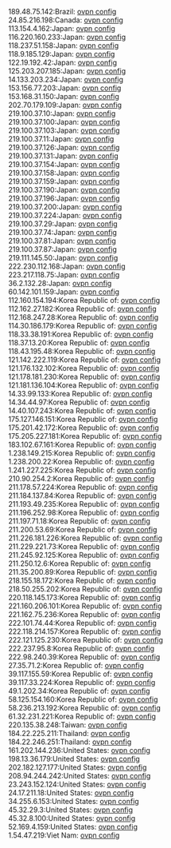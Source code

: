 189.48.75.142:Brazil: [ovpn config](vpn/189_48_75_142.ovpn)  
24.85.216.198:Canada: [ovpn config](vpn/24_85_216_198.ovpn)  
113.154.4.162:Japan: [ovpn config](vpn/113_154_4_162.ovpn)  
116.220.160.233:Japan: [ovpn config](vpn/116_220_160_233.ovpn)  
118.237.51.158:Japan: [ovpn config](vpn/118_237_51_158.ovpn)  
118.9.185.129:Japan: [ovpn config](vpn/118_9_185_129.ovpn)  
122.19.192.42:Japan: [ovpn config](vpn/122_19_192_42.ovpn)  
125.203.207.185:Japan: [ovpn config](vpn/125_203_207_185.ovpn)  
14.133.203.234:Japan: [ovpn config](vpn/14_133_203_234.ovpn)  
153.156.77.203:Japan: [ovpn config](vpn/153_156_77_203.ovpn)  
153.168.31.150:Japan: [ovpn config](vpn/153_168_31_150.ovpn)  
202.70.179.109:Japan: [ovpn config](vpn/202_70_179_109.ovpn)  
219.100.37.10:Japan: [ovpn config](vpn/219_100_37_10.ovpn)  
219.100.37.100:Japan: [ovpn config](vpn/219_100_37_100.ovpn)  
219.100.37.103:Japan: [ovpn config](vpn/219_100_37_103.ovpn)  
219.100.37.11:Japan: [ovpn config](vpn/219_100_37_11.ovpn)  
219.100.37.126:Japan: [ovpn config](vpn/219_100_37_126.ovpn)  
219.100.37.131:Japan: [ovpn config](vpn/219_100_37_131.ovpn)  
219.100.37.154:Japan: [ovpn config](vpn/219_100_37_154.ovpn)  
219.100.37.158:Japan: [ovpn config](vpn/219_100_37_158.ovpn)  
219.100.37.159:Japan: [ovpn config](vpn/219_100_37_159.ovpn)  
219.100.37.190:Japan: [ovpn config](vpn/219_100_37_190.ovpn)  
219.100.37.196:Japan: [ovpn config](vpn/219_100_37_196.ovpn)  
219.100.37.200:Japan: [ovpn config](vpn/219_100_37_200.ovpn)  
219.100.37.224:Japan: [ovpn config](vpn/219_100_37_224.ovpn)  
219.100.37.29:Japan: [ovpn config](vpn/219_100_37_29.ovpn)  
219.100.37.74:Japan: [ovpn config](vpn/219_100_37_74.ovpn)  
219.100.37.81:Japan: [ovpn config](vpn/219_100_37_81.ovpn)  
219.100.37.87:Japan: [ovpn config](vpn/219_100_37_87.ovpn)  
219.111.145.50:Japan: [ovpn config](vpn/219_111_145_50.ovpn)  
222.230.112.168:Japan: [ovpn config](vpn/222_230_112_168.ovpn)  
223.217.118.75:Japan: [ovpn config](vpn/223_217_118_75.ovpn)  
36.2.132.28:Japan: [ovpn config](vpn/36_2_132_28.ovpn)  
60.142.101.159:Japan: [ovpn config](vpn/60_142_101_159.ovpn)  
112.160.154.194:Korea Republic of: [ovpn config](vpn/112_160_154_194.ovpn)  
112.162.27.182:Korea Republic of: [ovpn config](vpn/112_162_27_182.ovpn)  
112.168.247.28:Korea Republic of: [ovpn config](vpn/112_168_247_28.ovpn)  
114.30.186.179:Korea Republic of: [ovpn config](vpn/114_30_186_179.ovpn)  
118.33.38.191:Korea Republic of: [ovpn config](vpn/118_33_38_191.ovpn)  
118.37.13.20:Korea Republic of: [ovpn config](vpn/118_37_13_20.ovpn)  
118.43.195.48:Korea Republic of: [ovpn config](vpn/118_43_195_48.ovpn)  
121.142.222.119:Korea Republic of: [ovpn config](vpn/121_142_222_119.ovpn)  
121.176.132.102:Korea Republic of: [ovpn config](vpn/121_176_132_102.ovpn)  
121.178.181.230:Korea Republic of: [ovpn config](vpn/121_178_181_230.ovpn)  
121.181.136.104:Korea Republic of: [ovpn config](vpn/121_181_136_104.ovpn)  
14.33.99.133:Korea Republic of: [ovpn config](vpn/14_33_99_133.ovpn)  
14.34.44.97:Korea Republic of: [ovpn config](vpn/14_34_44_97.ovpn)  
14.40.107.243:Korea Republic of: [ovpn config](vpn/14_40_107_243.ovpn)  
175.127.146.151:Korea Republic of: [ovpn config](vpn/175_127_146_151.ovpn)  
175.201.42.172:Korea Republic of: [ovpn config](vpn/175_201_42_172.ovpn)  
175.205.227.181:Korea Republic of: [ovpn config](vpn/175_205_227_181.ovpn)  
183.102.67.161:Korea Republic of: [ovpn config](vpn/183_102_67_161.ovpn)  
1.238.149.215:Korea Republic of: [ovpn config](vpn/1_238_149_215.ovpn)  
1.238.200.22:Korea Republic of: [ovpn config](vpn/1_238_200_22.ovpn)  
1.241.227.225:Korea Republic of: [ovpn config](vpn/1_241_227_225.ovpn)  
210.90.254.2:Korea Republic of: [ovpn config](vpn/210_90_254_2.ovpn)  
211.178.57.224:Korea Republic of: [ovpn config](vpn/211_178_57_224.ovpn)  
211.184.137.84:Korea Republic of: [ovpn config](vpn/211_184_137_84.ovpn)  
211.193.49.235:Korea Republic of: [ovpn config](vpn/211_193_49_235.ovpn)  
211.196.252.98:Korea Republic of: [ovpn config](vpn/211_196_252_98.ovpn)  
211.197.71.18:Korea Republic of: [ovpn config](vpn/211_197_71_18.ovpn)  
211.200.53.69:Korea Republic of: [ovpn config](vpn/211_200_53_69.ovpn)  
211.226.181.226:Korea Republic of: [ovpn config](vpn/211_226_181_226.ovpn)  
211.229.221.73:Korea Republic of: [ovpn config](vpn/211_229_221_73.ovpn)  
211.245.92.125:Korea Republic of: [ovpn config](vpn/211_245_92_125.ovpn)  
211.250.12.6:Korea Republic of: [ovpn config](vpn/211_250_12_6.ovpn)  
211.35.200.89:Korea Republic of: [ovpn config](vpn/211_35_200_89.ovpn)  
218.155.18.172:Korea Republic of: [ovpn config](vpn/218_155_18_172.ovpn)  
218.50.255.202:Korea Republic of: [ovpn config](vpn/218_50_255_202.ovpn)  
220.118.145.173:Korea Republic of: [ovpn config](vpn/220_118_145_173.ovpn)  
221.160.206.101:Korea Republic of: [ovpn config](vpn/221_160_206_101.ovpn)  
221.162.75.236:Korea Republic of: [ovpn config](vpn/221_162_75_236.ovpn)  
222.101.74.44:Korea Republic of: [ovpn config](vpn/222_101_74_44.ovpn)  
222.118.214.157:Korea Republic of: [ovpn config](vpn/222_118_214_157.ovpn)  
222.121.125.230:Korea Republic of: [ovpn config](vpn/222_121_125_230.ovpn)  
222.237.95.8:Korea Republic of: [ovpn config](vpn/222_237_95_8.ovpn)  
222.98.240.39:Korea Republic of: [ovpn config](vpn/222_98_240_39.ovpn)  
27.35.71.2:Korea Republic of: [ovpn config](vpn/27_35_71_2.ovpn)  
39.117.155.59:Korea Republic of: [ovpn config](vpn/39_117_155_59.ovpn)  
39.117.33.224:Korea Republic of: [ovpn config](vpn/39_117_33_224.ovpn)  
49.1.202.34:Korea Republic of: [ovpn config](vpn/49_1_202_34.ovpn)  
58.125.154.160:Korea Republic of: [ovpn config](vpn/58_125_154_160.ovpn)  
58.236.213.192:Korea Republic of: [ovpn config](vpn/58_236_213_192.ovpn)  
61.32.231.221:Korea Republic of: [ovpn config](vpn/61_32_231_221.ovpn)  
220.135.38.248:Taiwan: [ovpn config](vpn/220_135_38_248.ovpn)  
184.22.225.211:Thailand: [ovpn config](vpn/184_22_225_211.ovpn)  
184.22.246.251:Thailand: [ovpn config](vpn/184_22_246_251.ovpn)  
161.202.144.236:United States: [ovpn config](vpn/161_202_144_236.ovpn)  
198.13.36.179:United States: [ovpn config](vpn/198_13_36_179.ovpn)  
202.182.127.177:United States: [ovpn config](vpn/202_182_127_177.ovpn)  
208.94.244.242:United States: [ovpn config](vpn/208_94_244_242.ovpn)  
23.243.152.124:United States: [ovpn config](vpn/23_243_152_124.ovpn)  
24.17.211.18:United States: [ovpn config](vpn/24_17_211_18.ovpn)  
34.255.6.153:United States: [ovpn config](vpn/34_255_6_153.ovpn)  
45.32.29.3:United States: [ovpn config](vpn/45_32_29_3.ovpn)  
45.32.8.100:United States: [ovpn config](vpn/45_32_8_100.ovpn)  
52.169.4.159:United States: [ovpn config](vpn/52_169_4_159.ovpn)  
1.54.47.219:Viet Nam: [ovpn config](vpn/1_54_47_219.ovpn)  
